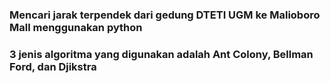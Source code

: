 ### Mencari jarak terpendek dari gedung DTETI UGM ke Malioboro Mall menggunakan python
### 3 jenis algoritma yang digunakan adalah Ant Colony, Bellman Ford, dan Djikstra
